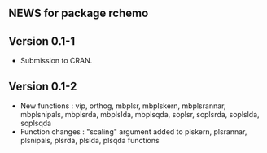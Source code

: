 ## NEWS for package **rchemo**

## **Version 0.1-1**

- Submission to CRAN.

## **Version 0.1-2**

- New functions :  vip, orthog, mbplsr, mbplskern, mbplsrannar, mbplsnipals, mbplsrda, mbplslda, mbplsqda, soplsr, soplsrda, soplslda, soplsqda
- Function changes : "scaling" argument added to plskern, plsrannar, plsnipals, plsrda, plslda, plsqda functions
